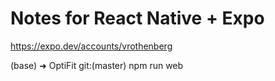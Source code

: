 # Notes for React Native + Expo

https://expo.dev/accounts/vrothenberg

(base) ➜  OptiFit git:(master) npm run web

